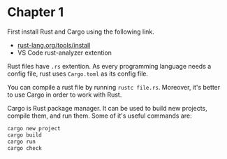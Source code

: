 # Chapter 1

First install Rust and Cargo using the following link.

- [rust-lang.org/tools/install](https://www.rust-lang.org/tools/install)
- VS Code rust-analyzer extention

Rust files have `.rs` extention. As every programming language needs a config file, rust uses `Cargo.toml` as its config file.

You can compile a rust file by running `rustc file.rs`. Moreover, it's better to use Cargo in order to work with Rust.

Cargo is Rust package manager. It can be used to build new projects, compile them, and run them. Some of it's useful commands are:

```sh
cargo new project
cargo build
cargo run
cargo check
```
